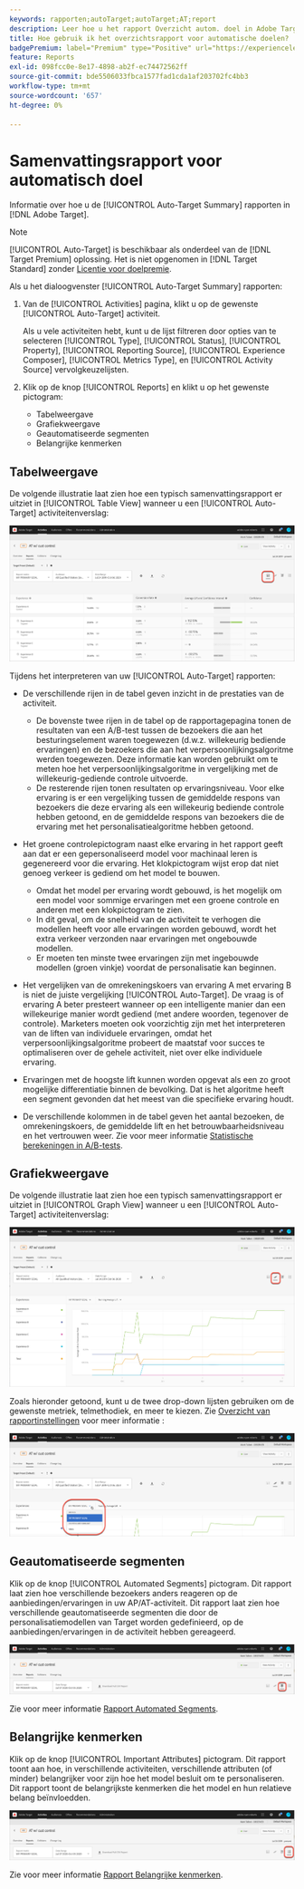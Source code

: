 ```yaml
---
keywords: rapporten;autoTarget;autoTarget;AT;report
description: Leer hoe u het rapport Overzicht autom. doel in Adobe Target interpreteert. U kunt op de Geautomatiseerde Segmenten en de Belangrijke rapporten van Attributen van dit rapport schakelen.
title: Hoe gebruik ik het overzichtsrapport voor automatische doelen?
badgePremium: label="Premium" type="Positive" url="https://experienceleague.adobe.com/docs/target/using/introduction/intro.html?lang=en#premium newtab=true" tooltip="See what's included in Target Premium."
feature: Reports
exl-id: 098fcc0e-8e17-4898-ab2f-ec74472562ff
source-git-commit: bde5506033fbca1577fad1cda1af203702fc4bb3
workflow-type: tm+mt
source-wordcount: '657'
ht-degree: 0%

---
```


# Samenvattingsrapport voor automatisch doel

Informatie over hoe u de [!UICONTROL Auto-Target Summary] rapporten in [!DNL Adobe Target].

>[!NOTE]
>
>[!UICONTROL Auto-Target] is beschikbaar als onderdeel van de [!DNL Target Premium] oplossing. Het is niet opgenomen in [!DNL Target Standard] zonder [Licentie voor doelpremie](/help/main/c-intro/intro.md#premium).

Als u het dialoogvenster [!UICONTROL Auto-Target Summary] rapporten:

1. Van de [!UICONTROL Activities] pagina, klikt u op de gewenste [!UICONTROL Auto-Target] activiteit.

   Als u vele activiteiten hebt, kunt u de lijst filtreren door opties van te selecteren [!UICONTROL Type], [!UICONTROL Status], [!UICONTROL Property], [!UICONTROL Reporting Source], [!UICONTROL Experience Composer], [!UICONTROL Metrics Type], en [!UICONTROL Activity Source] vervolgkeuzelijsten.

1. Klik op de knop [!UICONTROL Reports] en klikt u op het gewenste pictogram:

   * Tabelweergave
   * Grafiekweergave
   * Geautomatiseerde segmenten
   * Belangrijke kenmerken

## Tabelweergave

De volgende illustratie laat zien hoe een typisch samenvattingsrapport er uitziet in [!UICONTROL Table View] wanneer u een [!UICONTROL Auto-Target] activiteitenverslag:

![Rapport voor automatisch doeltabelweergave](/help/main/c-reports/assets/at-table-view.png)

Tijdens het interpreteren van uw [!UICONTROL Auto-Target] rapporten:

* De verschillende rijen in de tabel geven inzicht in de prestaties van de activiteit.

   * De bovenste twee rijen in de tabel op de rapportagepagina tonen de resultaten van een A/B-test tussen de bezoekers die aan het besturingselement waren toegewezen (d.w.z. willekeurig bediende ervaringen) en de bezoekers die aan het verpersoonlijkingsalgoritme werden toegewezen. Deze informatie kan worden gebruikt om te meten hoe het verpersoonlijkingsalgoritme in vergelijking met de willekeurig-gediende controle uitvoerde.
   * De resterende rijen tonen resultaten op ervaringsniveau. Voor elke ervaring is er een vergelijking tussen de gemiddelde respons van bezoekers die deze ervaring als een willekeurig bediende controle hebben getoond, en de gemiddelde respons van bezoekers die de ervaring met het personalisatiealgoritme hebben getoond.

* Het groene controlepictogram naast elke ervaring in het rapport geeft aan dat er een gepersonaliseerd model voor machinaal leren is gegenereerd voor die ervaring. Het klokpictogram wijst erop dat niet genoeg verkeer is gediend om het model te bouwen.

   * Omdat het model per ervaring wordt gebouwd, is het mogelijk om een model voor sommige ervaringen met een groene controle en anderen met een klokpictogram te zien.
   * In dit geval, om de snelheid van de activiteit te verhogen die modellen heeft voor alle ervaringen worden gebouwd, wordt het extra verkeer verzonden naar ervaringen met ongebouwde modellen.
   * Er moeten ten minste twee ervaringen zijn met ingebouwde modellen (groen vinkje) voordat de personalisatie kan beginnen.

* Het vergelijken van de omrekeningskoers van ervaring A met ervaring B is niet de juiste vergelijking [!UICONTROL Auto-Target]. De vraag is of ervaring A beter presteert wanneer op een intelligente manier dan een willekeurige manier wordt gediend (met andere woorden, tegenover de controle). Marketers moeten ook voorzichtig zijn met het interpreteren van de liften van individuele ervaringen, omdat het verpersoonlijkingsalgoritme probeert de maatstaf voor succes te optimaliseren over de gehele activiteit, niet over elke individuele ervaring.
* Ervaringen met de hoogste lift kunnen worden opgevat als een zo groot mogelijke differentiatie binnen de bevolking. Dat is het algoritme heeft een segment gevonden dat het meest van die specifieke ervaring houdt.
* De verschillende kolommen in de tabel geven het aantal bezoeken, de omrekeningskoers, de gemiddelde lift en het betrouwbaarheidsniveau en het vertrouwen weer. Zie voor meer informatie [Statistische berekeningen in A/B-tests](/help/main/c-reports/statistical-methodology/statistical-calculations.md).

## Grafiekweergave

De volgende illustratie laat zien hoe een typisch samenvattingsrapport er uitziet in [!UICONTROL Graph View] wanneer u een [!UICONTROL Auto-Target] activiteitenverslag:

![Rapport voor automatisch doelgrafiekweergave](/help/main/c-reports/assets/at-graph-view.png)

Zoals hieronder getoond, kunt u de twee drop-down lijsten gebruiken om de gewenste metriek, telmethodiek, en meer te kiezen. Zie [Overzicht van rapportinstellingen](/help/main/c-reports/c-report-settings/report-settings.md) voor meer informatie :

![Rapport voor automatisch doelgrafiekweergave](/help/main/c-reports/assets/at-graph-view-2.png)

## Geautomatiseerde segmenten

Klik op de knop [!UICONTROL Automated Segments] pictogram. Dit rapport laat zien hoe verschillende bezoekers anders reageren op de aanbiedingen/ervaringen in uw AP/AT-activiteit. Dit rapport laat zien hoe verschillende geautomatiseerde segmenten die door de personalisatiemodellen van Target worden gedefinieerd, op de aanbiedingen/ervaringen in de activiteit hebben gereageerd.

![Pictogram Automatisch segment](/help/main/c-reports/assets/icon-automated-sements.png)

Zie voor meer informatie [Rapport Automated Segments](/help/main/c-reports/c-personalization-insights-reports/automated-segments-report.md).

## Belangrijke kenmerken

Klik op de knop [!UICONTROL Important Attributes] pictogram. Dit rapport toont aan hoe, in verschillende activiteiten, verschillende attributen (of minder) belangrijker voor zijn hoe het model besluit om te personaliseren. Dit rapport toont de belangrijkste kenmerken die het model en hun relatieve belang beïnvloedden.

![Pictogram Belangrijke kenmerken](/help/main/c-reports/assets/icon-important-attributes.png)

Zie voor meer informatie [Rapport Belangrijke kenmerken](/help/main/c-reports/c-personalization-insights-reports/important-attributes-report.md).
